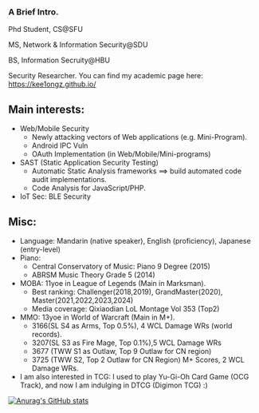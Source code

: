 ### A Brief Intro.

Phd Student, CS@SFU

MS, Network & Information Security@SDU

BS, Information Secruity@HBU

Security Researcher. You can find my academic page here: https://kee1ongz.github.io/

## Main interests:

- Web/Mobile Security
  - Newly attacking vectors of Web applications (e.g. Mini-Program).
  - Android IPC Vuln
  - OAuth Implementation (in Web/Mobile/Mini-programs)
- SAST (Static Application Security Testing) 
  - Automatic Static Analysis frameworks ==> build automated code audit implementations.
  - Code Analysis for JavaScript/PHP.
- IoT Sec: BLE Security

## Misc:

- Language: Mandarin (native speaker), English (proficiency), Japanese (entry-level)
- Piano:
  - Central Conservatory of Music: Piano 9 Degree (2015)
  - ABRSM Music Theory Grade 5 (2014)
- MOBA: 11yoe in League of Legends (Main in Marksman).
  - Best ranking: Challenger(2018,2019), GrandMaster(2020), Master(2021,2022,2023,2024)
  - Media coverage: Qixiaodian LoL Montage Vol 353 (Top2)
- MMO: 13yoe in World of Warcraft (Main in M+).
  - 3166(SL S4 as Arms, Top 0.5%), 4 WCL Damage WRs (world records).
  - 3207(SL S3 as Fire Mage, Top 0.1%),5 WCL Damage WRs
  - 3677 (TWW S1 as Outlaw, Top 9 Outlaw for CN region)
  - 3725 (TWW S2, Top 2 Outlaw for CN Region) M+ Scores, 2 WCL Damage WRs.
 - I am also interested in TCG: I used to play Yu-Gi-Oh Card Game (OCG Track), and now I am indulging in DTCG (Digimon TCG) :)

[![Anurag's GitHub stats](https://github-readme-stats.vercel.app/api?username=kee1ongz)](https://github.com/anuraghazra/github-readme-stats)

<!--
**kee1ongz/kee1ongz** is a ✨ _special_ ✨ repository because its `README.md` (this file) appears on your GitHub profile.

Here are some ideas to get you started:

- 🔭 I’m currently working on ...
- 🌱 I’m currently learning ...
- 👯 I’m looking to collaborate on ...
- 🤔 I’m looking for help with ...
- 💬 Ask me about ...
- 📫 How to reach me: ...
- 😄 Pronouns: ...
- ⚡ Fun fact: ...
-->
